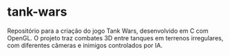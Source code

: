 # tank-wars
Repositório para a criação do jogo Tank Wars, desenvolvido em C com OpenGL. O projeto traz combates 3D entre tanques em terrenos irregulares, com diferentes câmeras e inimigos controlados por IA.
